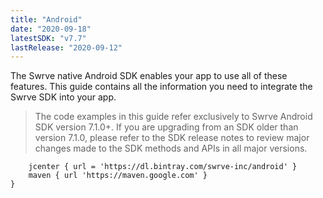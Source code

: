 ```yaml
---
title: "Android"
date: "2020-09-18"
latestSDK: "v7.7"
lastRelease: "2020-09-12"
---
```


The Swrve native Android SDK enables your app to use all of these features. This guide contains all the information you need to integrate the Swrve SDK into your app.

> The code examples in this guide refer exclusively to Swrve Android SDK version 7.1.0+. If you are upgrading from an SDK older than version 7.1.0, please refer to the SDK release notes to review major changes made to the SDK methods and APIs in all major versions.

``` repositories {
    jcenter { url = 'https://dl.bintray.com/swrve-inc/android' }
    maven { url 'https://maven.google.com' }
}
```